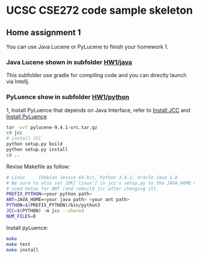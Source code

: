 # UCSC CSE272 code sample skeleton

## Home assignment 1

You can use Java Lucene or PyLucene to finish your homework 1. 

### Java Lucene shown in subfolder [HW1/java](HW1/java)

This subfolder use gradle for compiling code and you can directly launch via Intellj.
  
### PyLuence show in subfolder [HW1/python](HW1/python)

1, Install PyLuence that depends on Java Interface, refer to [Install JCC](https://lucene.apache.org/pylucene/jcc/install.html) and [Install PyLuence](https://michaelaalcorn.medium.com/how-to-use-pylucene-e2e2f540024c)

```bash
tar -xvf pylucene-9.4.1-src.tar.gz
cd jcc
# install JCC
python setup.py build
python setup.py install
cd ..
```

Revise Makefile as follow:

```bash
# Linux     (Debian Jessie 64-bit, Python 3.4.2, Oracle Java 1.8
# Be sure to also set JDK['linux'] in jcc's setup.py to the JAVA_HOME value
# used below for ANT (and rebuild jcc after changing it).
PREFIX_PYTHON=<your python path>
ANT=JAVA_HOME=<your java path> <your ant path>
PYTHON=$(PREFIX_PYTHON)/bin/python3
JCC=$(PYTHON) -m jcc --shared
NUM_FILES=8
```

Install pyLuence:

```bash
make
make test
make install
```

